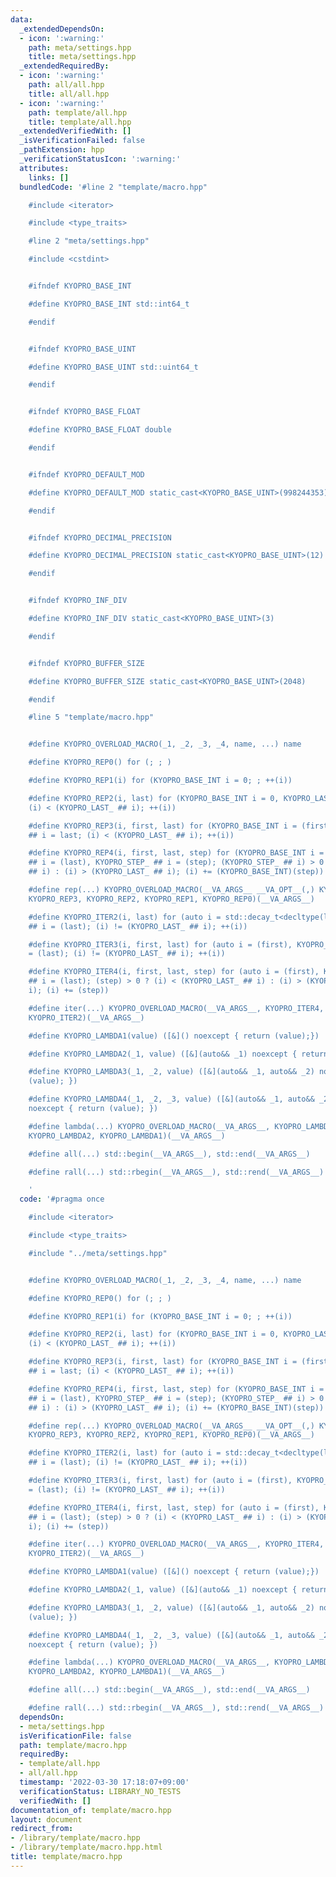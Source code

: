 ```yaml
---
data:
  _extendedDependsOn:
  - icon: ':warning:'
    path: meta/settings.hpp
    title: meta/settings.hpp
  _extendedRequiredBy:
  - icon: ':warning:'
    path: all/all.hpp
    title: all/all.hpp
  - icon: ':warning:'
    path: template/all.hpp
    title: template/all.hpp
  _extendedVerifiedWith: []
  _isVerificationFailed: false
  _pathExtension: hpp
  _verificationStatusIcon: ':warning:'
  attributes:
    links: []
  bundledCode: '#line 2 "template/macro.hpp"

    #include <iterator>

    #include <type_traits>

    #line 2 "meta/settings.hpp"

    #include <cstdint>


    #ifndef KYOPRO_BASE_INT

    #define KYOPRO_BASE_INT std::int64_t

    #endif


    #ifndef KYOPRO_BASE_UINT

    #define KYOPRO_BASE_UINT std::uint64_t

    #endif


    #ifndef KYOPRO_BASE_FLOAT

    #define KYOPRO_BASE_FLOAT double

    #endif


    #ifndef KYOPRO_DEFAULT_MOD

    #define KYOPRO_DEFAULT_MOD static_cast<KYOPRO_BASE_UINT>(998244353)

    #endif


    #ifndef KYOPRO_DECIMAL_PRECISION

    #define KYOPRO_DECIMAL_PRECISION static_cast<KYOPRO_BASE_UINT>(12)

    #endif


    #ifndef KYOPRO_INF_DIV

    #define KYOPRO_INF_DIV static_cast<KYOPRO_BASE_UINT>(3)

    #endif


    #ifndef KYOPRO_BUFFER_SIZE

    #define KYOPRO_BUFFER_SIZE static_cast<KYOPRO_BASE_UINT>(2048)

    #endif

    #line 5 "template/macro.hpp"


    #define KYOPRO_OVERLOAD_MACRO(_1, _2, _3, _4, name, ...) name

    #define KYOPRO_REP0() for (; ; )

    #define KYOPRO_REP1(i) for (KYOPRO_BASE_INT i = 0; ; ++(i))

    #define KYOPRO_REP2(i, last) for (KYOPRO_BASE_INT i = 0, KYOPRO_LAST_ ## i = (last);
    (i) < (KYOPRO_LAST_ ## i); ++(i))

    #define KYOPRO_REP3(i, first, last) for (KYOPRO_BASE_INT i = (first), KYOPRO_LAST_
    ## i = last; (i) < (KYOPRO_LAST_ ## i); ++(i))

    #define KYOPRO_REP4(i, first, last, step) for (KYOPRO_BASE_INT i = (first), KYOPRO_LAST_
    ## i = (last), KYOPRO_STEP_ ## i = (step); (KYOPRO_STEP_ ## i) > 0 ? (i) < (KYOPRO_LAST_
    ## i) : (i) > (KYOPRO_LAST_ ## i); (i) += (KYOPRO_BASE_INT)(step))

    #define rep(...) KYOPRO_OVERLOAD_MACRO(__VA_ARGS__ __VA_OPT__(,) KYOPRO_REP4,
    KYOPRO_REP3, KYOPRO_REP2, KYOPRO_REP1, KYOPRO_REP0)(__VA_ARGS__)

    #define KYOPRO_ITER2(i, last) for (auto i = std::decay_t<decltype(last)>(), KYOPRO_LAST_
    ## i = (last); (i) != (KYOPRO_LAST_ ## i); ++(i))

    #define KYOPRO_ITER3(i, first, last) for (auto i = (first), KYOPRO_LAST_ ## i
    = (last); (i) != (KYOPRO_LAST_ ## i); ++(i))

    #define KYOPRO_ITER4(i, first, last, step) for (auto i = (first), KYOPRO_LAST_
    ## i = (last); (step) > 0 ? (i) < (KYOPRO_LAST_ ## i) : (i) > (KYOPRO_LAST_ ##
    i); (i) += (step))

    #define iter(...) KYOPRO_OVERLOAD_MACRO(__VA_ARGS__, KYOPRO_ITER4, KYOPRO_ITER3,
    KYOPRO_ITER2)(__VA_ARGS__)

    #define KYOPRO_LAMBDA1(value) ([&]() noexcept { return (value);})

    #define KYOPRO_LAMBDA2(_1, value) ([&](auto&& _1) noexcept { return (value); })

    #define KYOPRO_LAMBDA3(_1, _2, value) ([&](auto&& _1, auto&& _2) noexcept { return
    (value); })

    #define KYOPRO_LAMBDA4(_1, _2, _3, value) ([&](auto&& _1, auto&& _2, auto&& _3)
    noexcept { return (value); })

    #define lambda(...) KYOPRO_OVERLOAD_MACRO(__VA_ARGS__, KYOPRO_LAMBDA4, KYOPRO_LAMBDA3,
    KYOPRO_LAMBDA2, KYOPRO_LAMBDA1)(__VA_ARGS__)

    #define all(...) std::begin(__VA_ARGS__), std::end(__VA_ARGS__)

    #define rall(...) std::rbegin(__VA_ARGS__), std::rend(__VA_ARGS__)

    '
  code: '#pragma once

    #include <iterator>

    #include <type_traits>

    #include "../meta/settings.hpp"


    #define KYOPRO_OVERLOAD_MACRO(_1, _2, _3, _4, name, ...) name

    #define KYOPRO_REP0() for (; ; )

    #define KYOPRO_REP1(i) for (KYOPRO_BASE_INT i = 0; ; ++(i))

    #define KYOPRO_REP2(i, last) for (KYOPRO_BASE_INT i = 0, KYOPRO_LAST_ ## i = (last);
    (i) < (KYOPRO_LAST_ ## i); ++(i))

    #define KYOPRO_REP3(i, first, last) for (KYOPRO_BASE_INT i = (first), KYOPRO_LAST_
    ## i = last; (i) < (KYOPRO_LAST_ ## i); ++(i))

    #define KYOPRO_REP4(i, first, last, step) for (KYOPRO_BASE_INT i = (first), KYOPRO_LAST_
    ## i = (last), KYOPRO_STEP_ ## i = (step); (KYOPRO_STEP_ ## i) > 0 ? (i) < (KYOPRO_LAST_
    ## i) : (i) > (KYOPRO_LAST_ ## i); (i) += (KYOPRO_BASE_INT)(step))

    #define rep(...) KYOPRO_OVERLOAD_MACRO(__VA_ARGS__ __VA_OPT__(,) KYOPRO_REP4,
    KYOPRO_REP3, KYOPRO_REP2, KYOPRO_REP1, KYOPRO_REP0)(__VA_ARGS__)

    #define KYOPRO_ITER2(i, last) for (auto i = std::decay_t<decltype(last)>(), KYOPRO_LAST_
    ## i = (last); (i) != (KYOPRO_LAST_ ## i); ++(i))

    #define KYOPRO_ITER3(i, first, last) for (auto i = (first), KYOPRO_LAST_ ## i
    = (last); (i) != (KYOPRO_LAST_ ## i); ++(i))

    #define KYOPRO_ITER4(i, first, last, step) for (auto i = (first), KYOPRO_LAST_
    ## i = (last); (step) > 0 ? (i) < (KYOPRO_LAST_ ## i) : (i) > (KYOPRO_LAST_ ##
    i); (i) += (step))

    #define iter(...) KYOPRO_OVERLOAD_MACRO(__VA_ARGS__, KYOPRO_ITER4, KYOPRO_ITER3,
    KYOPRO_ITER2)(__VA_ARGS__)

    #define KYOPRO_LAMBDA1(value) ([&]() noexcept { return (value);})

    #define KYOPRO_LAMBDA2(_1, value) ([&](auto&& _1) noexcept { return (value); })

    #define KYOPRO_LAMBDA3(_1, _2, value) ([&](auto&& _1, auto&& _2) noexcept { return
    (value); })

    #define KYOPRO_LAMBDA4(_1, _2, _3, value) ([&](auto&& _1, auto&& _2, auto&& _3)
    noexcept { return (value); })

    #define lambda(...) KYOPRO_OVERLOAD_MACRO(__VA_ARGS__, KYOPRO_LAMBDA4, KYOPRO_LAMBDA3,
    KYOPRO_LAMBDA2, KYOPRO_LAMBDA1)(__VA_ARGS__)

    #define all(...) std::begin(__VA_ARGS__), std::end(__VA_ARGS__)

    #define rall(...) std::rbegin(__VA_ARGS__), std::rend(__VA_ARGS__)'
  dependsOn:
  - meta/settings.hpp
  isVerificationFile: false
  path: template/macro.hpp
  requiredBy:
  - template/all.hpp
  - all/all.hpp
  timestamp: '2022-03-30 17:18:07+09:00'
  verificationStatus: LIBRARY_NO_TESTS
  verifiedWith: []
documentation_of: template/macro.hpp
layout: document
redirect_from:
- /library/template/macro.hpp
- /library/template/macro.hpp.html
title: template/macro.hpp
---
```

